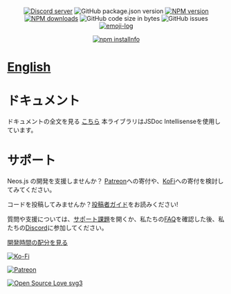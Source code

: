 <!-- markdownlint-disable MD033 -->

<div align="center">
  <br />
  <p>
    <a href="https://discord.gg/6y2A4Pk"><img src="https://discordapp.com/api/guilds/571612136036499466/embed.png" alt="Discord server" /></a>
    <img alt="GitHub package.json version" src="https://img.shields.io/github/package-json/v/PolyLogiX-Studio/neosjs-headless-interface">
    <a href="https://www.npmjs.com/package/neosjs-headless-interface"><img src="https://img.shields.io/npm/v/neosjs-headless-interface.svg?maxAge=3600" alt="NPM version" /></a>
    <a href="https://www.npmjs.com/package/neosjs-headless-interface"><img src="https://img.shields.io/npm/dt/neosjs-headless-interface.svg?maxAge=3600" alt="NPM downloads" /></a>
    <img alt="GitHub code size in bytes" src="https://img.shields.io/github/languages/code-size/PolyLogiX-Studio/neosjs-headless-interface">
    <img alt="GitHub issues" src="https://img.shields.io/github/issues/PolyLogiX-Studio/neosjs-headless-interface">
    <a href="https://github.com/ahmadawais/Emoji-Log/"><img alt="emoji-log" src="https://cdn.rawgit.com/ahmadawais/stuff/ca97874/emoji-log/non-flat-round.svg" /></a>
    </p>
    <p>
    <a href="https://nodei.co/npm/neosjs-headless-interface"><img src="https://nodei.co/npm/neosjs-headless-interface.png?downloads=true&stars=true" alt="npm installnfo" /></a>
  </p>
</div>

# [English](README.md)

# ドキュメント

ドキュメントの全文を見る [こちら](https://polylogix-studio.github.io/neosjs-headless-interface/)
本ライブラリはJSDoc Intellisenseを使用しています。

# サポート

Neos.js の開発を支援しませんか？
[Patreon](https://www.patreon.com/PolyLogiX_VR)への寄付や、[KoFi](https://ko-fi.com/polylogix_studio)への寄付を検討してみてください。

コードを投稿してみませんか？[投稿者ガイド](CONTRIBUTINGJP.md)をお読みください!

質問や支援については、[サポート課題](https://github.com/PolyLogiX-Studio/neosjs-headless-interface/issues/new/choose)を開くか、私たちの[FAQ](#faq)を確認した後、私たちの[Discord](https://discord.gg/6y2A4Pk)に参加してください。

[開発時間の配分を見る](https://wakatime.com/@bombitmanbomb/projects/vqodpvbdbd)

<div><p>
    <a href="https://ko-fi.com/N4N418QV5"><img src="https://www.ko-fi.com/img/githubbutton_sm.svg" alt="Ko-Fi" /></a>
    </p><p><a href="https://www.patreon.com/PolyLogiX_VR"><img src="https://img.shields.io/badge/donate-patreon-F96854.svg" alt="Patreon" /></a>
  </p>
  </div>

[![Open Source Love svg3](https://badges.frapsoft.com/os/v3/open-source.svg?v=103)](CONTRIBUTINGJP.md)
